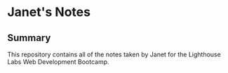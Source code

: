 # Janet's Notes
## Summary
This repository contains all of the notes taken by Janet for the Lighthouse Labs Web Development Bootcamp.
